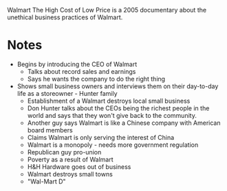 Walmart The High Cost of Low Price is a 2005 documentary about the unethical business practices of Walmart.
# Notes
- Begins by introducing the CEO of Walmart
	- Talks about record sales and earnings
	- Says he wants the company to do the right thing
- Shows small business owners and interviews them on their day-to-day life as a storeowner - Hunter family
	- Establishment of a Walmart destroys local small business
	- Don Hunter talks about the CEOs being the richest people in the world and says that they won't give back to the community.
	- Another guy says Walmart is like a Chinese company with American board members
	- Claims Walmart is only serving the interest of China
	- Walmart is a monopoly - needs more government regulation
	- Republican guy pro-union
	- Poverty as a result of Walmart
	- H&H Hardware goes out of business
	- Walmart destroys small towns
	- "Wal-Mart D"
